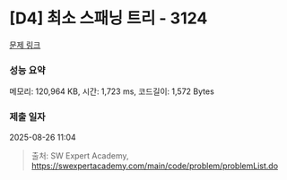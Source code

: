 # [D4] 최소 스패닝 트리 - 3124 

[문제 링크](https://swexpertacademy.com/main/code/problem/problemDetail.do?contestProbId=AV_mSnmKUckDFAWb) 

### 성능 요약

메모리: 120,964 KB, 시간: 1,723 ms, 코드길이: 1,572 Bytes

### 제출 일자

2025-08-26 11:04



> 출처: SW Expert Academy, https://swexpertacademy.com/main/code/problem/problemList.do